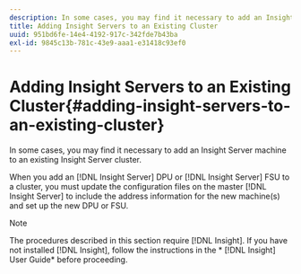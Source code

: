 ```yaml
---
description: In some cases, you may find it necessary to add an Insight Server machine to an existing Insight Server cluster.
title: Adding Insight Servers to an Existing Cluster
uuid: 951bd6fe-14e4-4192-917c-342fde7b43ba
exl-id: 9845c13b-781c-43e9-aaa1-e31418c93ef0
---
```

# Adding Insight Servers to an Existing Cluster{#adding-insight-servers-to-an-existing-cluster}

In some cases, you may find it necessary to add an Insight Server machine to an existing Insight Server cluster.

 When you add an [!DNL Insight Server] DPU or [!DNL Insight Server] FSU to a cluster, you must update the configuration files on the master [!DNL Insight Server] to include the address information for the new machine(s) and set up the new DPU or FSU.

>[!NOTE]
>
>The procedures described in this section require [!DNL Insight]. If you have not installed [!DNL Insight], follow the instructions in the * [!DNL Insight] User Guide* before proceeding.
